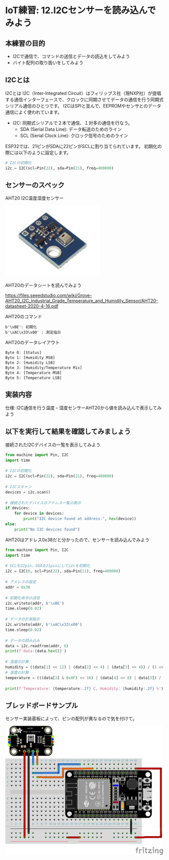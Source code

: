 # IoT練習: 12.I2Cセンサーを読み込んでみよう

## 本練習の目的

- I2Cで通信で、コマンドの送信とデータの読込をしてみよう
- バイト配列の取り扱いをしてみよう

## I2Cとは

I2Cとは I2C（Inter-Integrated Circuit）はフィリップス社（現NXP社）が提唱する通信インターフェースで、クロックに同期させてデータの通信を行う同期式シリアル通信のひとつです。 I2CはSPIと並んで、EEPROMやセンサとのデータ通信によく使われています。

- I2C: 同期式シリアルで２本で通信、１対多の通信を行なう。
  - SDA (Serial Data Line): データ転送のためのライン
  - SCL (Serial Clock Line): クロック信号のためのライン
  
ESP32では、21ピンがSDAに22ピンがSCLに割り当てられています。
初期化の際には以下のように設定します。

```python
# I2Cの初期化
i2c = I2C(scl=Pin(22), sda=Pin(21), freq=400000)
```

## センサーのスペック

AHT20 I2C温度湿度センサー

<img src="AHT20.jfif" width="300px">

AHT20のデータシートを読んでみよう

https://files.seeedstudio.com/wiki/Grove-AHT20_I2C_Industrial_Grade_Temperature_and_Humidity_Sensor/AHT20-datasheet-2020-4-16.pdf


AHT20のコマンド
```text
b'\xBE': 初期化
b'\xAC\x33\x00' : 測定指示
```

AHT20のデータレイアウト

```text
Byte 0: [Status]
Byte 1: [Humidity MSB]
Byte 2: [Humidity LSB]
Byte 3: [Humidity/Temperature Mix]
Byte 4: [Temperature MSB]
Byte 5: [Temperature LSB]
```

## 実装内容

仕様: I2C通信を行う温度・湿度センサーAHT20から値を読み込んで表示してみよう

## 以下を実行して結果を確認してみましょう

接続されたI2Cデバイスの一覧を表示してみよう

```python
from machine import Pin, I2C
import time

# I2Cの初期化
i2c = I2C(scl=Pin(22), sda=Pin(21), freq=400000)

# I2Cスキャン
devices = i2c.scan()

# 接続されたデバイスのアドレス一覧の表示
if devices:
    for device in devices:
        print("I2C device found at address:", hex(device))
else:
    print("No I2C devices found")
```

AHT20はアドレス0x38だと分かったので、センサーを読み込んでみよう

```python
from machine import Pin, I2C
import time

# SCLを22pin、SDAを21pinにしてi2cを初期化
i2c = I2C(0, scl=Pin(22), sda=Pin(21), freq=400000)

# アドレスの設定
addr = 0x38

# 初期化命令の送信
i2c.writeto(addr, b'\xBE')
time.sleep(0.02)

# データの計測指示
i2c.writeto(addr, b'\xAC\x33\x00')
time.sleep(0.02)

# データの読み込み
data = i2c.readfrom(addr, 6)
print(f'data:{data.hex()}')

# 湿度の計算
humidity = ((data[1] << 12) | (data[2] << 4) | (data[3] >> 4)) / (1 << 20) * 100
# 温度の計算
temperature = (((data[3] & 0x0F) << 16) | (data[4] << 8) | data[5]) / (1 << 20) * 200 - 50

print(f'Temperature: {temperature:.2f} C, Humidity: {humidity:.2f} %')
```

## ブレッドボードサンプル

センサー実装基板によって、ピンの配列が異なるので気を付けて。

<img src="practice12.png" width="500px">
